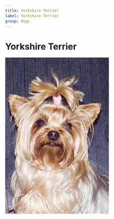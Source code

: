 ```yaml
---
title: Yorkshire Terrier
label: Yorkshire Terrier
group: dogs
---
```


# Yorkshire Terrier

![Yorkshire Terrier](/assets/images/Yorkshire_terrier/image.jpg "Yorkshire Terrier")